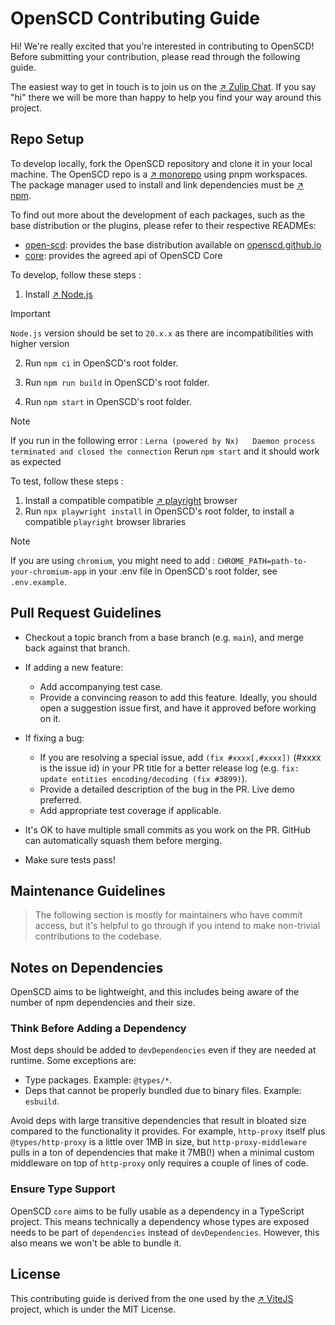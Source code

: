 # OpenSCD Contributing Guide

Hi! We're really excited that you're interested in contributing to OpenSCD! Before submitting your contribution, please read through the following guide.

The easiest way to get in touch is to join us on the [↗ Zulip Chat](https://openscd.zulipchat.com/join/k3cyur3wx526tvafkjwubhjn/). 
If you say "hi" there we will be more than happy to help you find your way around this project.

## Repo Setup

To develop locally, fork the OpenSCD repository and clone it in your local machine. The OpenSCD repo is a [↗ monorepo](https://en.wikipedia.org/wiki/Monorepo) using pnpm workspaces. The package manager used to install and link dependencies must be [↗ npm](https://docs.npmjs.com/cli/using-npm/workspaces).

To find out more about the development of each packages, such as the base distribution or the plugins, please refer to their respective READMEs:
- [open-scd](packages/openscd/README.md): provides the base distribution available on [openscd.github.io](https://openscd.github.io)
- [core](packages/core/README.md): provides the agreed api of OpenSCD Core


To develop, follow these steps :

1. Install [↗ Node.js](https://nodejs.org/en/download/package-manager)

> [!IMPORTANT]  
> `Node.js` version should be set to `20.x.x` as there are incompatibilities with higher version

2. Run `npm ci` in OpenSCD's root folder.

3. Run `npm run build` in OpenSCD's root folder.

4. Run `npm start` in OpenSCD's root folder.

> [!NOTE]
> If you run in the following error :
> `Lerna (powered by Nx)   Daemon process terminated and closed the connection`
> Rerun `npm start` and it should work as expected

To test, follow these steps :

1. Install a compatible compatible [↗ playright](https://playwright.dev/docs/browsers#introduction) browser 
2. Run `npx playwright install` in OpenSCD's root folder, to install a compatible `playright` browser libraries

> [!NOTE]
> If you are using `chromium`, you might need to add :
> `CHROME_PATH=path-to-your-chromium-app` in your .env file in OpenSCD's root folder, see `.env.example`.

## Pull Request Guidelines

- Checkout a topic branch from a base branch (e.g. `main`), and merge back against that branch.

- If adding a new feature:

  - Add accompanying test case.
  - Provide a convincing reason to add this feature. Ideally, you should open a suggestion issue first, and have it approved before working on it.

- If fixing a bug:

  - If you are resolving a special issue, add `(fix #xxxx[,#xxxx])` (#xxxx is the issue id) in your PR title for a better release log (e.g. `fix: update entities encoding/decoding (fix #3899)`).
  - Provide a detailed description of the bug in the PR. Live demo preferred.
  - Add appropriate test coverage if applicable.

- It's OK to have multiple small commits as you work on the PR. GitHub can automatically squash them before merging.

- Make sure tests pass!

## Maintenance Guidelines

> The following section is mostly for maintainers who have commit access, but it's helpful to go through if you intend to make non-trivial contributions to the codebase.

## Notes on Dependencies

OpenSCD aims to be lightweight, and this includes being aware of the number of npm dependencies and their size.

### Think Before Adding a Dependency

Most deps should be added to `devDependencies` even if they are needed at runtime. Some exceptions are:

- Type packages. Example: `@types/*`.
- Deps that cannot be properly bundled due to binary files. Example: `esbuild`.

Avoid deps with large transitive dependencies that result in bloated size compared to the functionality it provides. For example, `http-proxy` itself plus `@types/http-proxy` is a little over 1MB in size, but `http-proxy-middleware` pulls in a ton of dependencies that make it 7MB(!) when a minimal custom middleware on top of `http-proxy` only requires a couple of lines of code.

### Ensure Type Support

OpenSCD `core` aims to be fully usable as a dependency in a TypeScript project. This means technically a dependency whose types are exposed needs to be part of `dependencies` instead of `devDependencies`. However, this also means we won't be able to bundle it.

## License

This contributing guide is derived from the one used by the [↗ ViteJS](https://github.com/vitejs/vite/blob/main/CONTRIBUTING.md) project, which is under the MIT License.